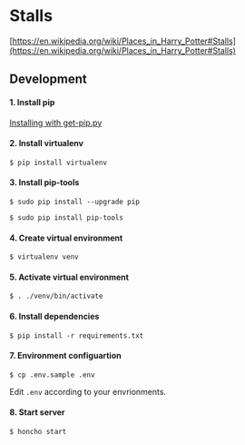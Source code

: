 Stalls
======

[https://en.wikipedia.org/wiki/Places_in_Harry_Potter#Stalls](https://en.wikipedia.org/wiki/Places_in_Harry_Potter#Stalls)

## Development

#### 1. Install pip

[Installing with get-pip.py](https://bootstrap.pypa.io/get-pip.py)

#### 2. Install virtualenv

`$ pip install virtualenv`

#### 3. Install pip-tools

`$ sudo pip install --upgrade pip`

`$ sudo pip install pip-tools`

#### 4. Create virtual environment

`$ virtualenv venv`

#### 5. Activate virtual environment

`$ . ./venv/bin/activate`

#### 6. Install dependencies

`$ pip install -r requirements.txt`

#### 7. Environment configuartion

`$ cp .env.sample .env`

Edit `.env` according to your envrionments.

#### 8. Start server

`$ honcho start`
